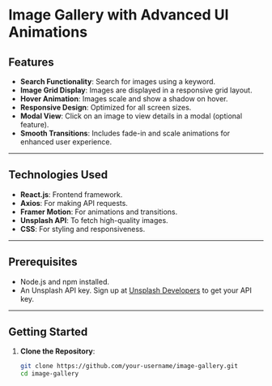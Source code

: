 # Image Gallery with Advanced UI Animations



## Features

- **Search Functionality**: Search for images using a keyword.
- **Image Grid Display**: Images are displayed in a responsive grid layout.
- **Hover Animation**: Images scale and show a shadow on hover.
- **Responsive Design**: Optimized for all screen sizes.
- **Modal View**: Click on an image to view details in a modal (optional feature).
- **Smooth Transitions**: Includes fade-in and scale animations for enhanced user experience.

---

## Technologies Used

- **React.js**: Frontend framework.
- **Axios**: For making API requests.
- **Framer Motion**: For animations and transitions.
- **Unsplash API**: To fetch high-quality images.
- **CSS**: For styling and responsiveness.

---

## Prerequisites

- Node.js and npm installed.
- An Unsplash API key. Sign up at [Unsplash Developers](https://unsplash.com/developers) to get your API key.

---

## Getting Started

1. **Clone the Repository**:
   ```bash
   git clone https://github.com/your-username/image-gallery.git
   cd image-gallery
